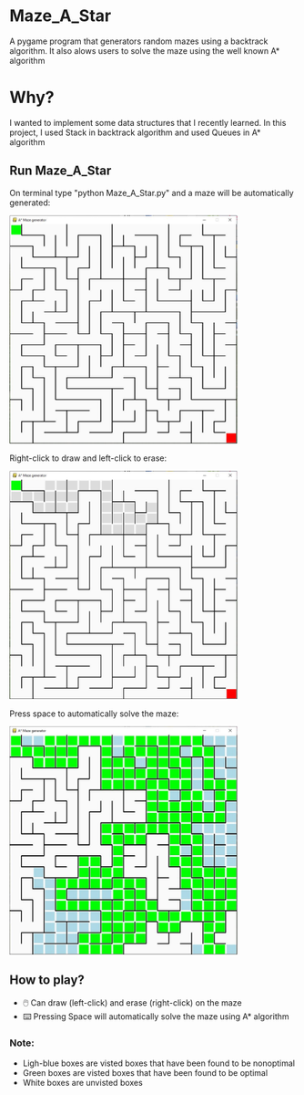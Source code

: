 # Maze_A_Star
A pygame program that generators random mazes using a backtrack algorithm. It also alows users to solve the maze using the well known A* algorithm

# Why?
I wanted to implement some data structures that I recently learned. In this project, I used Stack in backtrack algorithm and used Queues in A* algorithm

## Run Maze_A_Star
On terminal type "python Maze_A_Star.py" and a maze will be automatically generated:

<img src='preview%20images/image_1.JPG' height="400" width="400"/>

Right-click to draw and left-click to erase:

<img src='preview%20images/image_2.JPG' height="400" width="400"/>

Press space to automatically solve the maze:

<img src='preview%20images/image_3.JPG' height="400" width="400"/>

## How to play?
- 🖱️ Can draw (left-click) and erase (right-click) on the maze
- ⌨️ Pressing Space will automatically solve the maze using A* algorithm

### Note: 
- Ligh-blue boxes are visted boxes that have been found to be nonoptimal
- Green boxes are visted boxes that have been found to be optimal
- White boxes are unvisted boxes


